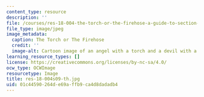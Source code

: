 ```yaml
---
content_type: resource
description: ''
file: /courses/res-18-004-the-torch-or-the-firehose-a-guide-to-section-teaching-spring-2009/01c44590264de69affb9ca4d8dadadb4_res-18-004s09-th.jpg
file_type: image/jpeg
image_metadata:
  caption: The Torch or The Firehose
  credit: ''
  image-alt: Cartoon image of an angel with a torch and a devil with a hose.
learning_resource_types: []
license: https://creativecommons.org/licenses/by-nc-sa/4.0/
ocw_type: OCWImage
resourcetype: Image
title: res-18-004s09-th.jpg
uid: 01c44590-264d-e69a-ffb9-ca4d8dadadb4
---
```

